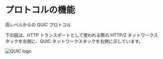 # プロトコルの機能

高レベルからの QUIC プロトコル

下の図は、HTTP トランスポートとして使われる際の HTTP/2 ネットワークスタックを左側に、QUIC ネットワークスタックを右側に示しています。

![QUIC logo](../images/quic-stack.png)
